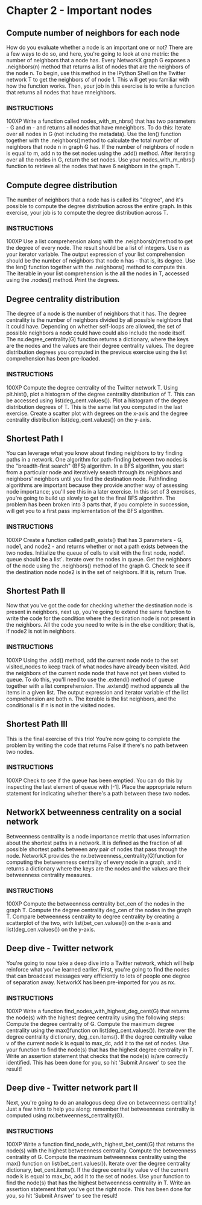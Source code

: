 # Chapter 2 - Important nodes
## Compute number of neighbors for each node
How do you evaluate whether a node is an important one or not? There are a few ways to do so, and here, you're going to look at one metric: the number of neighbors that a node has.
Every NetworkX graph G exposes a .neighbors(n) method that returns a list of nodes that are the neighbors of the node n. To begin, use this method in the IPython Shell on the Twitter network T to get the neighbors of of node 1. This will get you familiar with how the function works. Then, your job in this exercise is to write a function that returns all nodes that have mneighbors.

### INSTRUCTIONS
100XP
Write a function called nodes_with_m_nbrs() that has two parameters - G and m - and returns all nodes that have mneighbors. To do this:
Iterate over all nodes in G (not including the metadata).
Use the len() function together with the .neighbors()method to calculate the total number of neighbors that node n in graph G has.
If the number of neighbors of node n is equal to m, add n to the set nodes using the .add() method.
After iterating over all the nodes in G, return the set nodes.
Use your nodes_with_m_nbrs() function to retrieve all the nodes that have 6 neighbors in the graph T.

## Compute degree distribution
The number of neighbors that a node has is called its "degree", and it's possible to compute the degree distribution across the entire graph. In this exercise, your job is to compute the degree distribution across T.
### INSTRUCTIONS
100XP
Use a list comprehension along with the .neighbors(n)method to get the degree of every node. The result should be a list of integers.
Use n as your iterator variable.
The output expression of your list comprehension should be the number of neighbors that node n has - that is, its degree. Use the len() function together with the .neighbors() method to compute this.
The iterable in your list comprehension is the all the nodes in T, accessed using the .nodes() method.
Print the degrees.
## Degree centrality distribution
The degree of a node is the number of neighbors that it has. The degree centrality is the number of neighbors divided by all possible neighbors that it could have. Depending on whether self-loops are allowed, the set of possible neighbors a node could have could also include the node itself.
The nx.degree_centrality(G) function returns a dictionary, where the keys are the nodes and the values are their degree centrality values.
The degree distribution degrees you computed in the previous exercise using the list comprehension has been pre-loaded.
### INSTRUCTIONS
100XP
Compute the degree centrality of the Twitter network T.
Using plt.hist(), plot a histogram of the degree centrality distribution of T. This can be accessed using list(deg_cent.values()).
Plot a histogram of the degree distribution degrees of T. This is the same list you computed in the last exercise.
Create a scatter plot with degrees on the x-axis and the degree centrality distribution list(deg_cent.values()) on the y-axis.

## Shortest Path I
You can leverage what you know about finding neighbors to try finding paths in a network. One algorithm for path-finding between two nodes is the "breadth-first search" (BFS) algorithm. In a BFS algorithm, you start from a particular node and iteratively search through its neighbors and neighbors' neighbors until you find the destination node.
Pathfinding algorithms are important because they provide another way of assessing node importance; you'll see this in a later exercise.
In this set of 3 exercises, you're going to build up slowly to get to the final BFS algorithm. The problem has been broken into 3 parts that, if you complete in succession, will get you to a first pass implementation of the BFS algorithm.
### INSTRUCTIONS
100XP
Create a function called path_exists() that has 3 parameters - G, node1, and node2 - and returns whether or not a path exists between the two nodes.
Initialize the queue of cells to visit with the first node, node1. queue should be a list`.
Iterate over the nodes in queue.
Get the neighbors of the node using the .neighbors() method of the graph G.
Check to see if the destination node node2 is in the set of neighbors. If it is, return True.


## Shortest Path II
Now that you've got the code for checking whether the destination node is present in neighbors, next up, you're going to extend the same function to write the code for the condition where the destination node is not present in the neighbors.
All the code you need to write is in the else condition; that is, if node2 is not in neighbors.
### INSTRUCTIONS
100XP
Using the .add() method, add the current node node to the set visited_nodes to keep track of what nodes have already been visited.
Add the neighbors of the current node node that have not yet been visited to queue. To do this, you'll need to use the .extend() method of queue together with a list comprehension. The .extend() method appends all the items in a given list.
The output expression and iterator variable of the list comprehension are both n. The iterable is the list neighbors, and the conditional is if n is not in the visited nodes.


## Shortest Path III
This is the final exercise of this trio! You're now going to complete the problem by writing the code that returns False if there's no path between two nodes.
### INSTRUCTIONS
100XP
Check to see if the queue has been emptied. You can do this by inspecting the last element of queue with [-1].
Place the appropriate return statement for indicating whether there's a path between these two nodes.
## NetworkX betweenness centrality on a social network
Betweenness centrality is a node importance metric that uses information about the shortest paths in a network. It is defined as the fraction of all possible shortest paths between any pair of nodes that pass through the node.
NetworkX provides the nx.betweenness_centrality(G)function for computing the betweenness centrality of every node in a graph, and it returns a dictionary where the keys are the nodes and the values are their betweenness centrality measures.

### INSTRUCTIONS
100XP
Compute the betweenness centrality bet_cen of the nodes in the graph T.
Compute the degree centrality deg_cen of the nodes in the graph T.
Compare betweenness centrality to degree centrality by creating a scatterplot of the two, with list(bet_cen.values()) on the x-axis and list(deg_cen.values()) on the y-axis.


## Deep dive - Twitter network
You're going to now take a deep dive into a Twitter network, which will help reinforce what you've learned earlier. First, you're going to find the nodes that can broadcast messages very efficiently to lots of people one degree of separation away.
NetworkX has been pre-imported for you as nx.
### INSTRUCTIONS
100XP
Write a function find_nodes_with_highest_deg_cent(G) that returns the node(s) with the highest degree centrality using the following steps:
Compute the degree centrality of G.
Compute the maximum degree centrality using the max()function on list(deg_cent.values()).
Iterate over the degree centrality dictionary, deg_cen.items().
If the degree centrality value v of the current node k is equal to max_dc, add it to the set of nodes.
Use your function to find the node(s) that has the highest degree centrality in T.
Write an assertion statement that checks that the node(s) is/are correctly identified. This has been done for you, so hit 'Submit Answer' to see the result!

## Deep dive - Twitter network part II
Next, you're going to do an analogous deep dive on betweenness centrality! Just a few hints to help you along: remember that betweenness centrality is computed using nx.betweenness_centrality(G).

### INSTRUCTIONS
100XP
Write a function find_node_with_highest_bet_cent(G) that returns the node(s) with the highest betweenness centrality.
Compute the betweenness centrality of G.
Compute the maximum betweenness centrality using the max() function on list(bet_cent.values()).
Iterate over the degree centrality dictionary, bet_cent.items().
If the degree centrality value v of the current node k is equal to max_bc, add it to the set of nodes.
Use your function to find the node(s) that has the highest betweenness centrality in T.
Write an assertion statement that you've got the right node. This has been done for you, so hit 'Submit Answer' to see the result!

